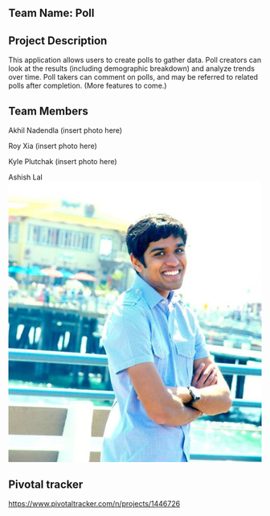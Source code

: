 ## Team Name: Poll

## Project Description

This application allows users to create polls to gather data. Poll creators can look at the results (including demographic breakdown) and analyze trends over time. Poll takers can comment on polls, and may be referred to related polls after completion. (More features to come.)

## Team Members

Akhil Nadendla
(insert photo here)

Roy Xia
(insert photo here)

Kyle Plutchak
(insert photo here)

Ashish Lal
![alt tag](https://raw.githubusercontent.com/scalableinternetservices/poll/master/assets/pictures/ashishPicture.jpg)

## Pivotal tracker

https://www.pivotaltracker.com/n/projects/1446726
